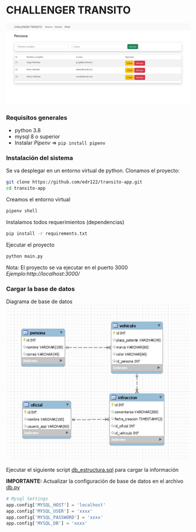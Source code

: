 # CHALLENGER TRANSITO

![](docs/interfaz.JPG)

### Requisitos generales

- python 3.8
- mysql 8 o superior
- Instalar *Pipenv* => ```pip install pipenv```

### Instalación del sistema
Se va desplegar en un entorno virtual de python.
Clonamos el proyecto:
```bash
git clone https://github.com/edr122/transito-app.git
cd transito-app
```
Creamos el entorno virtual
```bash
pipenv shell
```
Instalamos todos requerimientos (dependencias)
```bash
pip install -r requirements.txt
```
Ejecutar el proyecto
```bash
python main.py
```
Nota: El proyecto se va ejecutar en el puerto 3000  *Ejemplo:http://localhost:3000/*

### Cargar la base de datos
Diagrama de base de datos
![](docs/Diagrama_DB.JPG)

Ejecutar el siguiente script [db_estructura.sql](db_estructura.sql) para cargar la información

**IMPORTANTE:** Actualizar la configuración de base de datos en el archivo [db.py](db.py)
```python
# Mysql Settings
app.config['MYSQL_HOST'] = 'localhost'
app.config['MYSQL_USER'] = 'xxxx'
app.config['MYSQL_PASSWORD'] = 'xxxx'
app.config['MYSQL_DB'] = 'xxxx'
```
